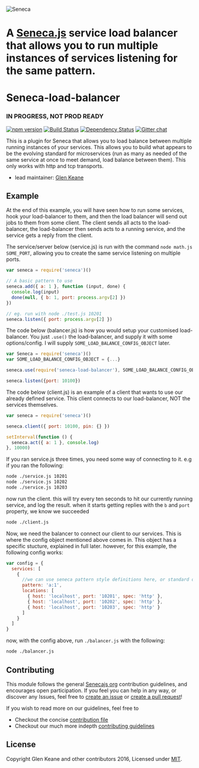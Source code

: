 ![Seneca](http://senecajs.org/files/assets/seneca-logo.png)
# A [Seneca.js][] service load balancer that allows you to run multiple instances of services listening for the same pattern.

# Seneca-load-balancer

### IN PROGRESS, NOT PROD READY

[![npm version][npm-badge]][npm-url]
[![Build Status][travis-badge]][travis-url]
[![Dependency Status][david-badge]][david-url]
[![Gitter chat][gitter-badge]][gitter-url]

This is a plugin for Seneca that allows you to load balance between multiple
running instances of your services. This allows you to build what appears to be
the evolving standard for microservices (run as many as needed of the same service
at once to meet demand, load balance between them). This only works with http
and tcp transports.

 - lead maintainer: [Glen Keane][lead]

## Example

At the end of this example, you will have seen how to run some services, hook your
load-balancer to them, and then the load balancer will send out jobs to them from
some client. The client sends all acts to the load-balancer, the load-balancer
then sends acts to a running service, and the service gets a reply from the client.

The service/server below (service.js) is run with the command `node math.js SOME_PORT`,
allowing you to create the same service listening on multiple ports.

```javascript
var seneca = require('seneca')()

// A basic pattern to use
seneca.add({ a: 1 }, function (input, done) {
  console.log(input)
  done(null, { b: 1, port: process.argv[2] })
})

// eg. run with node ./test.js 10201
seneca.listen({ port: process.argv[2] })
```

The code below (balancer.js) is how you would setup your customised load-balancer. You just
`.use()` the load-balancer, and supply it with some options/config. I will supply
`SOME_LOAD_BALANCE_CONFIG_OBJECT` later.

```javascript
var Seneca = require('seneca')()
var SOME_LOAD_BALANCE_CONFIG_OBJECT = {...}

seneca.use(require('seneca-load-balancer'), SOME_LOAD_BALANCE_CONFIG_OBJECT)

seneca.listen({port: 10100})
```

The code below (client.js) is an example of a client that wants to use our already defined
service. This client connects to our load-balancer, NOT the services themselves.

```javascript
var seneca = require('seneca')()

seneca.client({ port: 10100, pin: {} })

setInterval(function () {
  seneca.act({ a: 1 }, console.log)
}, 10000)
```

If you ran service.js three times, you need some way of connecting to it.
e.g if you ran the following:
```bash
node ./service.js 10201
node ./service.js 10202
node ./service.js 10203
```

now run the client. this will try every ten seconds to hit our currently running
service, and log the result. when it starts getting replies with the `b` and `port`
property, we know we succeeded
```bash
node ./client.js
```

Now, we need the balancer to connect our client to our services. This is where
the config object mentioned above comes in. This object has a specific stucture,
explained in full later. however, for this example, the following config works:
```javascript
var config = {
  services: [
    {
      //we can use seneca pattern style definitions here, or standard objects!
      pattern: 'a:1',
      locations: [
        { host: 'localhost', port: '10201', spec: 'http' },
        { host: 'localhost', port: '10202', spec: 'http' },
        { host: 'localhost', port: '10203', spec: 'http' }
      ]
    }
  ]
}
```

now, with the config above, run `./balancer.js` with the following:
```bash
node ./balancer.js
```

## Contributing

This module follows the general [Senecajs org][senecaOrg] contribution guidelines, and encourages open participation. If you feel you can help in any way, or discover any Issues, feel free to [create an issue][issue] or [create a pull request][pr]!

If you wish to read more on our guidelines, feel free to

  - Checkout the concise [contribution file][contrib]
  - Checkout our much more indepth [contributing guidelines][contribGuide]

## License
Copyright Glen Keane and other contributors 2016, Licensed under [MIT][].

[Seneca.js]: https://www.npmjs.com/package/seneca
[senecaOrg]: https://github.com/senecajs/
[issue]: https://github.com/thekemkid/seneca-load-balancer/issues
[pr]:https://github.com/thekemkid/seneca-load-balancer/pulls
[MIT]: ./LICENSE
[contrib]: ./CONTRIBUTING.md
[contribGuide]: http://senecajs.org/contribute/
[npm-badge]: https://img.shields.io/npm/v/seneca-load-balancer.svg
[npm-url]: https://npmjs.com/package/seneca-load-balancer
[travis-badge]: https://api.travis-ci.org/thekemkid/seneca-load-balancer.svg
[travis-url]: https://travis-ci.org/thekemid/seneca-load-balancer
[david-badge]: https://david-dm.org/thekemid/seneca-load-balancer.svg
[david-url]: https://david-dm.org/thekemid/seneca-load-balancer
[gitter-badge]: https://badges.gitter.im/senecajs/seneca.svg
[gitter-url]: https://gitter.im/senecajs/seneca

[lead]: https://github.com/thekemkid
